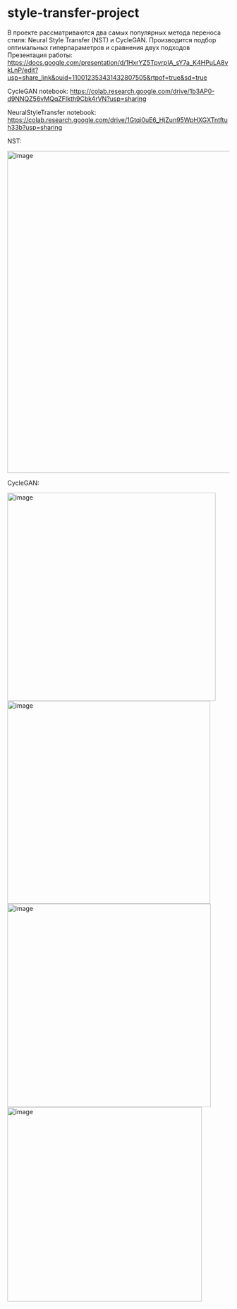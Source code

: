 # style-transfer-project
В проекте рассматриваются два самых популярных метода переноса стиля: Neural Style Transfer (NST) и CycleGAN. Производится подбор оптимальных гиперпараметров и сравнения двух подходов
Презентация работы: https://docs.google.com/presentation/d/1HxrYZ5TpvrpIA_sY7a_K4HPuLA8vkLnP/edit?usp=share_link&ouid=110012353431432807505&rtpof=true&sd=true

CycleGAN notebook: https://colab.research.google.com/drive/1b3AP0-d9NNQZ56vMQqZFIkth9Cbk4rVN?usp=sharing

NeuralStyleTransfer notebook: https://colab.research.google.com/drive/1Gtqi0uE6_HjZun95WpHXGXTntftuh33b?usp=sharing

NST:

<img width="730" alt="image" src="https://github.com/user-attachments/assets/1eef2d2c-e3de-45c5-ae6a-d3d7c0c646e1" />

CycleGAN:

<img width="472" alt="image" src="https://github.com/user-attachments/assets/3a84eea1-9307-4a48-8841-9321b8f2b3fd" />
<img width="460" alt="image" src="https://github.com/user-attachments/assets/5e188ba1-1e51-40c6-8eba-cdc813b8e302" />
<img width="461" alt="image" src="https://github.com/user-attachments/assets/add15b33-f660-419d-8cf0-bcbd0ec65851" />
<img width="441" alt="image" src="https://github.com/user-attachments/assets/84d53466-8bd2-449f-8b90-b91218a1006d" />




